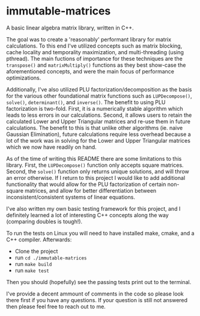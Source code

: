 # immutable-matrices
A basic linear algebra matrix library, written in C++.

The goal was to create a 'reasonably' performant library for matrix calculations. To this end I've utilized concepts such as matrix blocking, cache locality and temporality maximization, and multi-threading (using pthread). The main fuctions of importance for these techniques are the `transpose()` and `matrixMultiply()` functions as they best show-case the aforementioned concepts, and were the main focus of performance optimizations.

Additionally, I've also utilized PLU factorization/decomposition as the basis for the various other foundational matrix functions such as `LUPDecompose()`, `solve()`, `determinant()`, and `inverse()`. The benefit to using PLU factorization is two-fold. First, it is a numerically stable algorithm which leads to less errors in our calculations. Second, it allows users to retain the calculated Lower and Upper Triangular matrices and re-use them in future calculations. The benefit to this is that unlike other algorithms (ie. naive Gaussian Elimination), future calculations require less overhead because a lot of the work was in solving for the Lower and Upper Triangular matrices which we now have readily on hand.

As of the time of writing this README there are some limitations to this library. First, the `LUPDecompose()` function only accepts square matrices. Second, the `solve()` function only returns unique solutions, and will throw an error otherwise. If I return to this project I would like to add additional functionality that would allow for the PLU factorization of certain non-square matrices, and allow for better differentiation between inconsistent/consistent systems of linear equations.

I've also written my own basic testing framework for this project, and I definitely learned a lot of interesting C++ concepts along the way (comparing doubles is tough!).

To run the tests on Linux you will need to have installed make, cmake, and a C++ compiler. Afterwards:

* Clone the project
* run `cd ./immutable-matrices`
* run `make build`
* run `make test`

Then you should (hopefully) see the passing tests print out to the terminal.

I've provide a decent ammount of comments in the code so please look there first if you have any questions. If your question is still not answered then please feel free to reach out to me.
